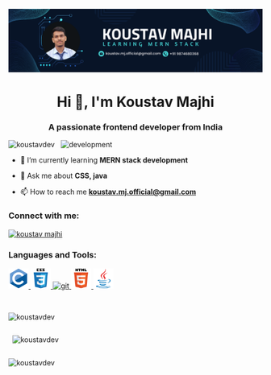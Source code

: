 ![logo](https://github.com/KoustavDev/KoustavDev/blob/main/koustav%20majhi.png)
<h1 align="center">Hi 👋, I'm Koustav Majhi</h1>
<h3 align="center">A passionate frontend developer from India</h3>
<img src="https://whosarghya.netlify.app/content/giphy.gif" alt="development" align="right" width="400">
<p align="left"> <img src="https://komarev.com/ghpvc/?username=koustavdev&label=Profile%20views&color=0e75b6&style=flat" alt="koustavdev" /> </p>

- 🌱 I’m currently learning **MERN stack development**

- 💬 Ask me about **CSS, java**

- 📫 How to reach me **koustav.mj.official@gmail.com**

<h3 align="left">Connect with me:</h3>
<p align="left">
<a href="https://linkedin.com/in/koustav majhi" target="blank"><img align="center" src="https://raw.githubusercontent.com/rahuldkjain/github-profile-readme-generator/master/src/images/icons/Social/linked-in-alt.svg" alt="koustav majhi" height="30" width="40" /></a>
</p>

<h3 align="left">Languages and Tools:</h3>
<p align="left"> <a href="https://www.cprogramming.com/" target="_blank" rel="noreferrer"> <img src="https://raw.githubusercontent.com/devicons/devicon/master/icons/c/c-original.svg" alt="c" width="40" height="40"/> </a> <a href="https://www.w3schools.com/css/" target="_blank" rel="noreferrer"> <img src="https://raw.githubusercontent.com/devicons/devicon/master/icons/css3/css3-original-wordmark.svg" alt="css3" width="40" height="40"/> </a> <a href="https://git-scm.com/" target="_blank" rel="noreferrer"> <img src="https://www.vectorlogo.zone/logos/git-scm/git-scm-icon.svg" alt="git" width="40" height="40"/> </a> <a href="https://www.w3.org/html/" target="_blank" rel="noreferrer"> <img src="https://raw.githubusercontent.com/devicons/devicon/master/icons/html5/html5-original-wordmark.svg" alt="html5" width="40" height="40"/> </a> <a href="https://www.java.com" target="_blank" rel="noreferrer"> <img src="https://raw.githubusercontent.com/devicons/devicon/master/icons/java/java-original.svg" alt="java" width="40" height="40"/> </a> </p>
<br>
<div style="display: flex; flex-direction: column;">
    <p>
        <img align="left" src="https://github-readme-stats.vercel.app/api/top-langs?username=koustavdev&show_icons=true&locale=en&layout=compact" alt="koustavdev"/>
    </p>
    <p>
        &nbsp; <img src="https://github-readme-stats.vercel.app/api?username=koustavdev&show_icons=true&locale=en" alt="koustavdev" />
    </p>
    <p>
        <img align="center" src="https://github-readme-streak-stats.herokuapp.com/?user=koustavdev&" alt="koustavdev"/>
    </p>
</div>
